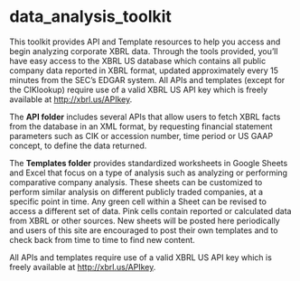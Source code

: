 # data_analysis_toolkit
This toolkit provides API and Template resources to help you access and begin analyzing corporate XBRL
data. Through the tools provided, you’ll have easy access to the XBRL US database which contains all
public company data reported in XBRL format, updated approximately every 15 minutes from the SEC’s
EDGAR system. All APIs and templates (except for the CIKlookup) require use of a valid XBRL US API key which is freely available at http://xbrl.us/APIkey.

The **API folder** includes several APIs that allow users to fetch XBRL facts from the database in an XML
format, by requesting financial statement parameters such as CIK or accession number, time period or
US GAAP concept, to define the data returned.

The **Templates folder** provides standardized worksheets in Google Sheets and Excel that focus on a type
of analysis such as analyzing or performing comparative company analysis. These sheets can be
customized to perform similar analysis on different publicly traded companies, at a specific point in
time. Any green cell within a Sheet can be revised to access a different set of data. Pink cells contain
reported or calculated data from XBRL or other sources. New sheets will be posted here periodically and
users of this site are encouraged to post their own templates and to check back from time to time to
find new content.

All APIs and templates require use of a valid XBRL US API key which is freely available at http://xbrl.us/APIkey.
